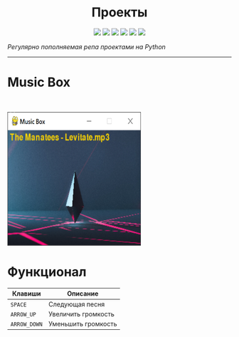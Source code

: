 
<h1 align="center">Проекты</h1>

<p align="left">
 
</p>

<p align="right">
  


<p align="center">
  <img src="https://img.shields.io/badge/made%20on-python-blue" >
  <img src="https://img.shields.io/badge/frameworks-brightgreen">
  <img src="https://img.shields.io/github/license/jonotyan/python">
  <img src="https://img.shields.io/badge/%20-%20-white" >
  <a href="https://t.me/openlaketv"><img src="https://img.shields.io/badge/%20more%20guides-here-informational"></a>
  <img src="https://img.shields.io/github/stars/jonotyan/python">
</p>

_Регулярно пополняемая репа проектами на Python_

---

<div>
 <h1>Music Box</h1> <br>
  <p>
    <img src="PROJEC_IMGS/musicbox.png" alt='Главный экран игры' width='300' height='300'>
  </p>

  # Функционал

  | Клавиши     | Описание            |
  | ----------- | --------------------|
  | `SPACE`     | Следующая песня     |
  | `ARROW_UP`  | Увеличить громкость |
  | `ARROW_DOWN`| Уменьшить громкость |
 
</div>

<div>
 
</div>
